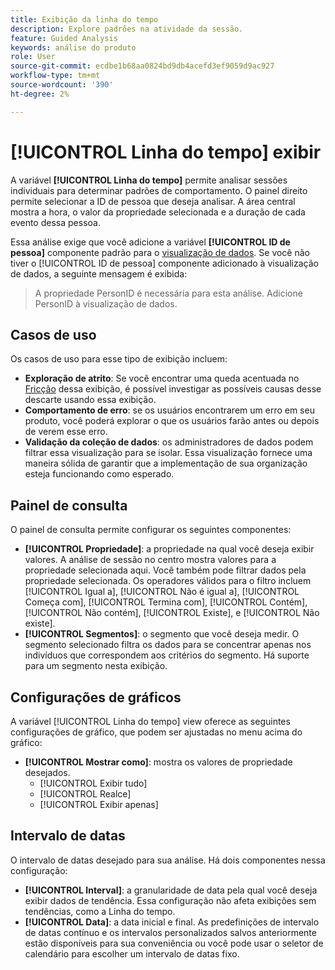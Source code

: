 ```yaml
---
title: Exibição da linha do tempo
description: Explore padrões na atividade da sessão.
feature: Guided Analysis
keywords: análise do produto
role: User
source-git-commit: ecdbe1b68aa0824bd9db4acefd3ef9059d9ac927
workflow-type: tm+mt
source-wordcount: '390'
ht-degree: 2%

---
```


# [!UICONTROL Linha do tempo] exibir

A variável **[!UICONTROL Linha do tempo]** permite analisar sessões individuais para determinar padrões de comportamento. O painel direito permite selecionar a ID de pessoa que deseja analisar. A área central mostra a hora, o valor da propriedade selecionada e a duração de cada evento dessa pessoa.

Essa análise exige que você adicione a variável **[!UICONTROL ID de pessoa]** componente padrão para o [visualização de dados](/help/data-views/component-reference.md#optional). Se você não tiver o [!UICONTROL ID de pessoa] componente adicionado à visualização de dados, a seguinte mensagem é exibida:

> A propriedade PersonID é necessária para esta análise. Adicione PersonID à visualização de dados.

## Casos de uso

Os casos de uso para esse tipo de exibição incluem:

* **Exploração de atrito**: Se você encontrar uma queda acentuada no [Fricção](friction.md) dessa exibição, é possível investigar as possíveis causas desse descarte usando essa exibição.
* **Comportamento de erro**: se os usuários encontrarem um erro em seu produto, você poderá explorar o que os usuários farão antes ou depois de verem esse erro.
* **Validação da coleção de dados**: os administradores de dados podem filtrar essa visualização para se isolar. Essa visualização fornece uma maneira sólida de garantir que a implementação de sua organização esteja funcionando como esperado.

## Painel de consulta

O painel de consulta permite configurar os seguintes componentes:

* **[!UICONTROL Propriedade]**: a propriedade na qual você deseja exibir valores. A análise de sessão no centro mostra valores para a propriedade selecionada aqui. Você também pode filtrar dados pela propriedade selecionada. Os operadores válidos para o filtro incluem [!UICONTROL Igual a], [!UICONTROL Não é igual a], [!UICONTROL Começa com], [!UICONTROL Termina com], [!UICONTROL Contém], [!UICONTROL Não contém], [!UICONTROL Existe], e [!UICONTROL Não existe].
* **[!UICONTROL Segmentos]**: o segmento que você deseja medir. O segmento selecionado filtra os dados para se concentrar apenas nos indivíduos que correspondem aos critérios do segmento. Há suporte para um segmento nesta exibição.

## Configurações de gráficos

A variável [!UICONTROL Linha do tempo] view oferece as seguintes configurações de gráfico, que podem ser ajustadas no menu acima do gráfico:

* **[!UICONTROL Mostrar como]**: mostra os valores de propriedade desejados.
   * [!UICONTROL Exibir tudo]
   * [!UICONTROL Realce]
   * [!UICONTROL Exibir apenas]

## Intervalo de datas

O intervalo de datas desejado para sua análise. Há dois componentes nessa configuração:

* **[!UICONTROL Interval]**: a granularidade de data pela qual você deseja exibir dados de tendência. Essa configuração não afeta exibições sem tendências, como a Linha do tempo.
* **[!UICONTROL Data]**: a data inicial e final. As predefinições de intervalo de datas contínuo e os intervalos personalizados salvos anteriormente estão disponíveis para sua conveniência ou você pode usar o seletor de calendário para escolher um intervalo de datas fixo.

